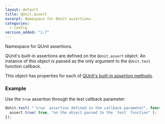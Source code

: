 ```yaml
---
layout: default
title: QUnit.assert
excerpt: Namespace for QUnit assertions.
categories:
  - config
version_added: "1.7"
---
```


Namespace for QUnit assertions.

QUnit's built-in assertions are defined on the `QUnit.assert` object. An instance of this object is passed as the only argument to the `QUnit.test` function callback.

This object has properties for each of [QUnit's built-in assertion methods](../assert/index.md).

### Example

Use the `true` assertion through the test callback parameter:

```js
QUnit.test( "`true` assertion defined in the callback parameter", function( assert ) {
  assert.true( true, "on the object passed to the `test` function" );
});
```
